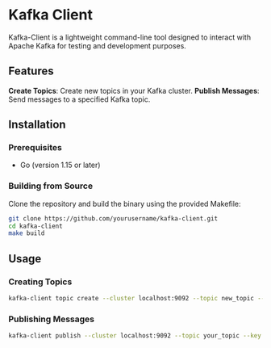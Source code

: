 # Kafka Client

Kafka-Client is a lightweight command-line tool designed to interact with Apache Kafka for testing and development purposes.

## Features

**Create Topics**: Create new topics in your Kafka cluster.
**Publish Messages**: Send messages to a specified Kafka topic.

## Installation

### Prerequisites

- Go (version 1.15 or later)

### Building from Source

Clone the repository and build the binary using the provided Makefile:

```bash
git clone https://github.com/yourusername/kafka-client.git
cd kafka-client
make build
```

## Usage

### Creating Topics

```bash
kafka-client topic create --cluster localhost:9092 --topic new_topic --partitions 3 --replication-factor 1
```

### Publishing Messages

```bash
kafka-client publish --cluster localhost:9092 --topic your_topic --key your_key --value your_message
```
